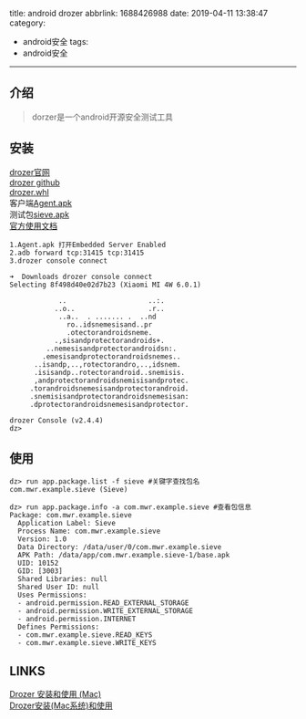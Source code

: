title: android drozer
abbrlink: 1688426988
date: 2019-04-11 13:38:47
category:
  - android安全
tags:
  - android安全
---
## 介绍
> dorzer是一个android开源安全测试工具

## 安装

[drozer官网](https://labs.mwrinfosecurity.com/tools/drozer)  
[drozer github](https://github.com/mwrlabs/drozer)  
[drozer.whl](https://github.com/mwrlabs/drozer/releases)  
客户端[Agent.apk](https://github.com/mwrlabs/drozer/releases/download/2.3.4/drozer-agent-2.3.4.apk)  
测试包[sieve.apk](https://github.com/mwrlabs/drozer/releases/download/2.3.4/sieve.apk)  
[官方使用文档](https://labs.mwrinfosecurity.com/assets/BlogFiles/mwri-drozer-user-guide-2015-03-23.pdf)  

```
1.Agent.apk 打开Embedded Server Enabled
2.adb forward tcp:31415 tcp:31415
3.drozer console connect

➜  Downloads drozer console connect         
Selecting 8f498d40e02d7b23 (Xiaomi MI 4W 6.0.1)

            ..                    ..:.
           ..o..                  .r..
            ..a..  . ....... .  ..nd
              ro..idsnemesisand..pr
              .otectorandroidsneme.
           .,sisandprotectorandroids+.
         ..nemesisandprotectorandroidsn:.
        .emesisandprotectorandroidsnemes..
      ..isandp,..,rotectorandro,..,idsnem.
      .isisandp..rotectorandroid..snemisis.
      ,andprotectorandroidsnemisisandprotec.
     .torandroidsnemesisandprotectorandroid.
     .snemisisandprotectorandroidsnemesisan:
     .dprotectorandroidsnemesisandprotector.

drozer Console (v2.4.4)
dz> 

```
## 使用

```
dz> run app.package.list -f sieve #关键字查找包名
com.mwr.example.sieve (Sieve)

dz> run app.package.info -a com.mwr.example.sieve #查看包信息
Package: com.mwr.example.sieve
  Application Label: Sieve
  Process Name: com.mwr.example.sieve
  Version: 1.0
  Data Directory: /data/user/0/com.mwr.example.sieve
  APK Path: /data/app/com.mwr.example.sieve-1/base.apk
  UID: 10152
  GID: [3003]
  Shared Libraries: null
  Shared User ID: null
  Uses Permissions:
  - android.permission.READ_EXTERNAL_STORAGE
  - android.permission.WRITE_EXTERNAL_STORAGE
  - android.permission.INTERNET
  Defines Permissions:
  - com.mwr.example.sieve.READ_KEYS
  - com.mwr.example.sieve.WRITE_KEYS

```


## LINKS

[Drozer 安装和使用 (Mac)](https://www.jianshu.com/p/168cdd3daa1d)  
[Drozer安装(Mac系统)和使用](https://www.jianshu.com/p/65fc2d52c7b1)  
